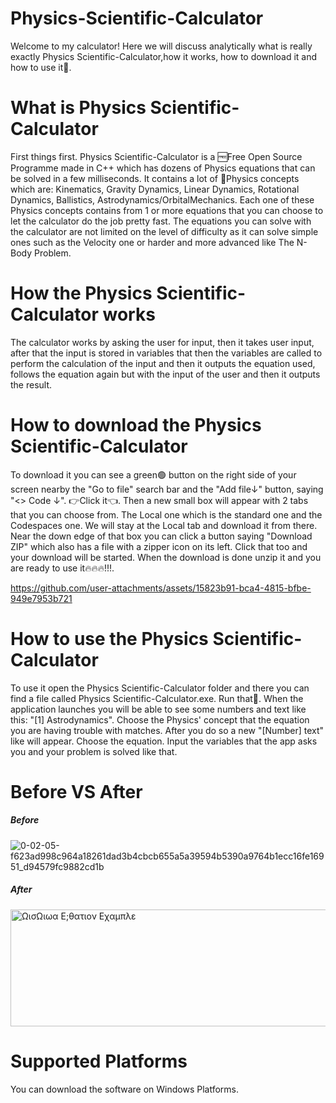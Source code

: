 # Physics-Scientific-Calculator
 Welcome to my calculator!
Here we will discuss analytically what is really exactly Physics Scientific-Calculator,how it works, how to download it and how to use it🤔.
# What is Physics Scientific-Calculator
 First things first.
Physics Scientific-Calculator is a 🆓Free Open Source Programme made in C++ which has dozens of Physics equations that can be solved in a few milliseconds. It contains a lot of 🔭Physics concepts which are: Kinematics, Gravity Dynamics, Linear Dynamics, Rotational Dynamics, Ballistics, Astrodynamics/OrbitalMechanics. Each one of these Physics concepts contains from 1 or more equations that you can choose to let the calculator do the job pretty fast. The equations you can solve with the calculator are not limited on the level of difficulty as it can solve simple ones such as the Velocity one or harder and more advanced like The N-Body Problem.
# How the Physics Scientific-Calculator works
 The calculator works by asking the user for input, then it takes user input, after that the input is stored in variables that then the variables are called to perform the calculation of the input and then it outputs the equation used, follows the equation again but with the input of the user and then it outputs the result.
# How to download the Physics Scientific-Calculator
 To download it you can see a green🟢 button on the right side of your screen nearby the "Go to file" search bar and the "Add file↓" button, saying "<> Code ↓". 👉Click it👈. Then a new small box will appear with 2 tabs that you can choose from. The Local one which is the standard one and the Codespaces one.
 We will stay at the Local tab and download it from there. Near the down edge of that box you can click a button saying "Download ZIP" which also has a file with a zipper icon on its left. Click that too and your download will be started. When the download is done unzip it and you are ready to use it🔥🔥🔥!!!.


https://github.com/user-attachments/assets/15823b91-bca4-4815-bfbe-949e7953b721


# How to use the Physics Scientific-Calculator
 To use it open the Physics Scientific-Calculator folder and there you can find a file called Physics Scientific-Calculator.exe. Run that🚀. When the application launches you will be able to see some numbers and text like this: "[1] Astrodynamics". Choose the Physics' concept that the equation you are having trouble with matches. After you do so a new "[Number] text" like will appear. Choose the equation. Input the variables that the app asks you and your problem is solved like that.
# Before VS After
##### Before
![0-02-05-f623ad998c964a18261dad3b4cbcb655a5a39594b5390a9764b1ecc16fe16951_d94579fc9882cd1b](https://github.com/user-attachments/assets/7b3888ed-9686-42d3-8ba4-173a31ebcb82)
##### After
<img width="640" height="187" alt="ΩισΩιωα Ε;θατιον Εχαμπλε" src="https://github.com/user-attachments/assets/dca382ba-8cfb-40f4-83e5-53c7a63af89a" />

# Supported Platforms
 You can download the software on Windows Platforms.

